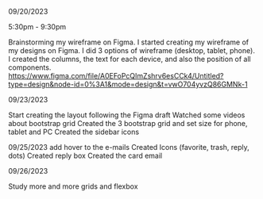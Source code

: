 09/20/2023

5:30pm - 9:30pm 

Brainstorming my wireframe on Figma.
I started creating my wireframe of my designs on Figma.
I did 3 options of wireframe (desktop, tablet, phone).
I created the columns, the text for each device, and also the position of all components.
https://www.figma.com/file/A0EFoPcQImZshrv6esCCk4/Untitled?type=design&node-id=0%3A1&mode=design&t=vwO704yvzQ86GMNk-1



09/23/2023
	
Start creating the layout following the Figma draft 
Watched some videos about bootstrap grid 
Created the 3 bootstrap grid and set size for phone, tablet and PC
Created the sidebar icons 


09/25/2023
add hover to the e-mails 
Created Icons (favorite, trash, reply, dots)
Created reply box
Created the card email 


09/26/2023

Study more and more grids and flexbox 



